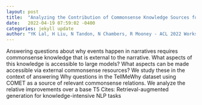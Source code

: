 ```yaml
---
layout: post
title:  "Analyzing the Contribution of Commonsense Knowledge Sources for Why-Question Answering"
date:   2022-04-19 07:59:02 -0400
categories: jekyll update
author: "YK Lal, H Liu, N Tandon, N Chambers, R Mooney - ACL 2022 Workshop on , 2022"
---
```

Answering questions about why events happen in narratives requires commonsense knowledge that is external to the narrative. What aspects of this knowledge is accessible to large models? What aspects can be made accessible via external commonsense resources? We study these in the context of answering Why questions in the TellMeWhy dataset using COMET as a source of relevant commonsense relations. We analyze the relative improvements over a base T5 Cites: Retrieval-augmented generation for knowledge-intensive NLP tasks